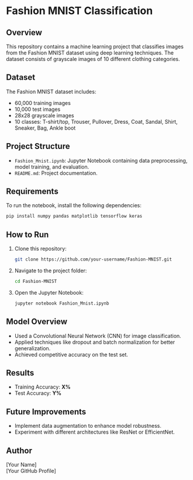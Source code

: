 # Fashion MNIST Classification

## Overview
This repository contains a machine learning project that classifies images from the Fashion MNIST dataset using deep learning techniques. The dataset consists of grayscale images of 10 different clothing categories.

## Dataset
The Fashion MNIST dataset includes:
- 60,000 training images
- 10,000 test images
- 28x28 grayscale images
- 10 classes: T-shirt/top, Trouser, Pullover, Dress, Coat, Sandal, Shirt, Sneaker, Bag, Ankle boot

## Project Structure
- `Fashion_Mnist.ipynb`: Jupyter Notebook containing data preprocessing, model training, and evaluation.
- `README.md`: Project documentation.

## Requirements
To run the notebook, install the following dependencies:
```bash
pip install numpy pandas matplotlib tensorflow keras
```

## How to Run
1. Clone this repository:
   ```bash
   git clone https://github.com/your-username/Fashion-MNIST.git
   ```
2. Navigate to the project folder:
   ```bash
   cd Fashion-MNIST
   ```
3. Open the Jupyter Notebook:
   ```bash
   jupyter notebook Fashion_Mnist.ipynb
   ```

## Model Overview
- Used a Convolutional Neural Network (CNN) for image classification.
- Applied techniques like dropout and batch normalization for better generalization.
- Achieved competitive accuracy on the test set.

## Results
- Training Accuracy: **X%**
- Test Accuracy: **Y%**

## Future Improvements
- Implement data augmentation to enhance model robustness.
- Experiment with different architectures like ResNet or EfficientNet.

## Author
[Your Name]  
[Your GitHub Profile]

